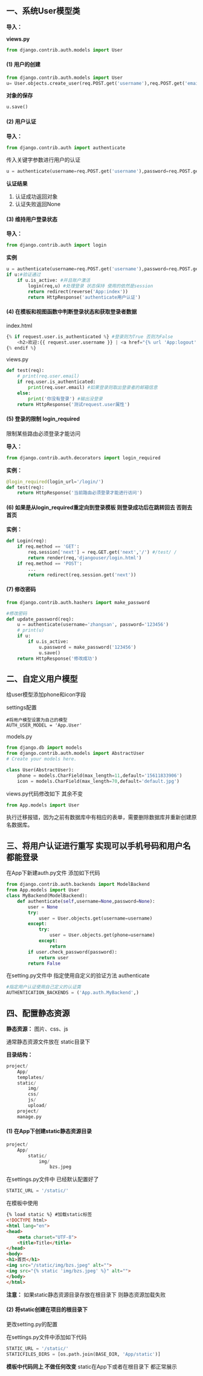 #  

## 一、系统User模型类

**导入：**

**views.py**

```python
from django.contrib.auth.models import User
```

#### (1) 用户的创建

```python
from django.contrib.auth.models import User
u= User.objects.create_user(req.POST.get('username'),req.POST.get('email'),req.POST.get('userpass'))
```

**对象的保存**

```python
u.save()
```

#### (2) 用户认证

**导入：**

```python
from django.contrib.auth import authenticate
```

传入关键字参数进行用户的认证

```python
u = authenticate(username=req.POST.get('username'),password=req.POST.get('userpass'))
```

**认证结果**

1. 认证成功返回对象
2. 认证失败返回None

#### (3) 维持用户登录状态

**导入：**

```python
from django.contrib.auth import login
```

**实例**

```python
u = authenticate(username=req.POST.get('username'),password=req.POST.get('userpass'))
if u:#验证通过
    if u.is_active: #并且账户激活
        login(req,u) #处理登录 状态保持 使用的依然是session
        return redirect(reverse('App:index'))
        return HttpResponse('authenticate用户认证')
```

#### (4) 在模板和视图函数中判断登录状态和获取登录者数据

index.html

```python
{% if request.user.is_authenticated %} #登录则为True 否则为False
    <h2>欢迎:{{ request.user.username }} | <a href="{% url 'App:logout' %}">退出登录</a></h2>
{% endif %}
```

views.py

```python
def test(req):
    # print(req.user.email)
    if req.user.is_authenticated: 
        print(req.user.email) #如果登录则取出登录者的邮箱信息 
    else:
        print('你没有登录') #输出没登录
    return HttpResponse('测试request.user属性')
```

#### (5) 登录的限制 login_required

限制某些路由必须登录才能访问

**导入：**

```python
from django.contrib.auth.decorators import login_required
```

**实例：**

```python
@login_required(login_url='/login/')
def test(req):
    return HttpResponse('当前路由必须登录才能进行访问')
```

#### (6) 如果是从login_required重定向到登录模板 则登录成功后在跳转回去 否则去首页

**实例：**

```python
def Login(req):
    if req.method == 'GET':
        req.session['next'] = req.GET.get('next','/') #/test/ /
        return render(req,'djangouser/login.html')
	if req.method == 'POST':
        ...
        return redirect(req.session.get('next'))
```

#### (7) 修改密码

```python
from django.contrib.auth.hashers import make_password

#修改密码
def update_password(req):
    u = authenticate(username='zhangsan', password='123456')
    # print(u)
    if u:
        if u.is_active:
            u.password = make_password('123456')
            u.save()
    return HttpResponse('修改成功')
```



## 二、自定义用户模型

给user模型添加phone和icon字段

settings配置

```
#将用户模型设置为自己的模型
AUTH_USER_MODEL = 'App.User'
```

models.py

```python
from django.db import models
from django.contrib.auth.models import AbstractUser
# Create your models here.

class User(AbstractUser):
    phone = models.CharField(max_length=11,default='15611833906')
    icon = models.CharField(max_length=70,default='default.jpg')
```

views.py代码修改如下 其余不变

```python
from App.models import User
```

执行迁移报错，因为之前有数据库中有相应的表单，需要删除数据库并重新创建原名数据库。

## 三、将用户认证进行重写 实现可以手机号码和用户名都能登录

在App下新建auth.py文件 添加如下代码

```python
from django.contrib.auth.backends import ModelBackend
from App.models import User
class MyBackend(ModelBackend):
    def authenticate(self,username=None,password=None):
        user = None
        try:
            user = User.objects.get(username=username)
        except:
            try:
                user = User.objects.get(phone=username)
            except:
                return
        if user.check_password(password):
            return user
        return False
```

在setting.py文件中 指定使用自定义的验证方法 authenticate

```python
#指定用户认证使用自己定义的认证类
AUTHENTICATION_BACKENDS = ('App.auth.MyBackend',)
```



## 四、配置静态资源

**静态资源：** 图片、css、js

通常静态资源文件放在 static目录下

**目录结构：**

```python
project/
	App/
    templates/
    static/
    	img/
        css/
        js/
        upload/
    project/
    manage.py
```

#### (1) 在App下创建static静态资源目录

```python
project/
	App/
    	static/
        	img/
            	bzs.jpeg
```

在settings.py文件中 已经默认配置好了

```python
STATIC_URL = '/static/'
```

在模板中使用

```html
{% load static %} #加载static标签
<!DOCTYPE html>
<html lang="en">
<head>
    <meta charset="UTF-8">
    <title>Title</title>
</head>
<body>
<h1>首页</h1>
<img src="/static/img/bzs.jpeg" alt="">
<img src="{% static 'img/bzs.jpeg' %}" alt="">
</body>
</html>
```

**注意：** 如果static静态资源目录存放在根目录下 则静态资源加载失败

#### (2) 将static创建在项目的根目录下

更改setting.py的配置

在settings.py文件中添加如下代码

```python
STATIC_URL = '/static/'
STATICFILES_DIRS = [os.path.join(BASE_DIR, 'App/static')]
```

**模板中代码同上 不做任何改变**  static在App下或者在根目录下 都正常展示








